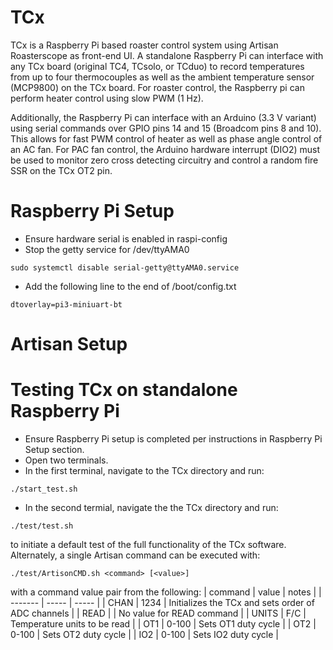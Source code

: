 # TCx
TCx is a Raspberry Pi based roaster control system using Artisan Roasterscope
as front-end UI. A standalone Raspberry Pi can interface with any TCx board 
(original TC4, TCsolo, or TCduo) to record temperatures from up to four
thermocouples as well as the ambient temperature sensor (MCP9800) on the TCx board. 
For roaster control, the Raspberry pi can perform heater control using slow PWM (1 Hz).

Additionally, the Raspberry Pi can interface with an Arduino (3.3 V variant)
using serial commands over GPIO pins 14 and 15 (Broadcom pins 8 and 10). This allows 
for fast PWM control of heater as well as phase angle control of an AC
fan. For PAC fan control, the Arduino hardware interrupt (DIO2) must be used to
monitor zero cross detecting circuitry and control a random fire SSR on the TCx
OT2 pin.

# Raspberry Pi Setup
- Ensure hardware serial is enabled in raspi-config
- Stop the getty service for /dev/ttyAMA0
```
sudo systemctl disable serial-getty@ttyAMA0.service
```
- Add the following line to the end of /boot/config.txt
```
dtoverlay=pi3-miniuart-bt
```

# Artisan Setup

# Testing TCx on standalone Raspberry Pi
- Ensure Raspberry Pi setup is completed per instructions in Raspberry Pi Setup
  section.
- Open two terminals.
- In the first terminal, navigate to the TCx directory and run:
```
./start_test.sh
```
- In the second termial, navigate the the TCx directory and run:
```
./test/test.sh
```
to initiate a default test of the full functionality of the TCx software.
Alternately, a single Artisan command can be executed with:
```
./test/ArtisonCMD.sh <command> [<value>]
```
with a command value pair from the following:
| command | value | notes |
| ------- | ----- | ----- |
| CHAN    | 1234  | Initializes the TCx and sets order of ADC channels |
| READ    |       | No value for READ command |
| UNITS   | F/C   | Temperature units to be read |
| OT1     | 0-100 | Sets OT1 duty cycle |
| OT2     | 0-100 | Sets OT2 duty cycle |
| IO2     | 0-100 | Sets IO2 duty cycle | 

